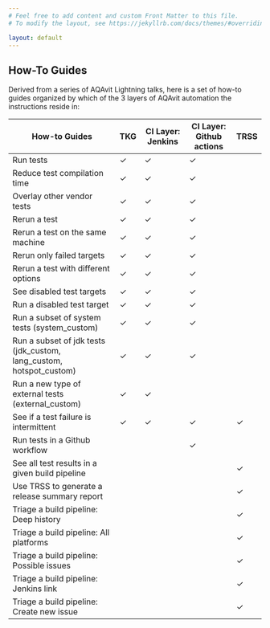 ```yaml
---
# Feel free to add content and custom Front Matter to this file.
# To modify the layout, see https://jekyllrb.com/docs/themes/#overriding-theme-defaults

layout: default
---
```


## How-To Guides

Derived from a series of AQAvit Lightning talks, here is a set of how-to guides organized by which of the 3 layers of AQAvit automation the instructions reside in:

| How-to Guides | TKG | CI Layer: Jenkins | CI Layer: Github actions | TRSS |
| --- | --- | --- | --- | --- |
| Run tests |  ✓   |  ✓   |  ✓   |     |
| Reduce test compilation time |  ✓   |  ✓   |  ✓   |     |
| Overlay other vendor tests |   ✓  |  ✓   |  ✓   |     |
| Rerun a test |  ✓   |   ✓  |  ✓   |     |
| Rerun a test on the same machine |  ✓   |  ✓   |  ✓   |     |
| Rerun only failed targets |  ✓   |  ✓   |  ✓   |     |
| Rerun a test with different options |  ✓   |  ✓   |  ✓   |     |
| See disabled test targets |   ✓  |  ✓   |  ✓   |     |
| Run a disabled test target |   ✓  |  ✓   |  ✓   |     |
| Run a subset of system tests (system_custom) |   ✓  |  ✓   |   ✓  |     |
| Run a subset of jdk tests (jdk_custom, lang_custom, hotspot_custom) |  ✓   |   ✓  |  ✓   |     |
| Run a new type of external tests (external_custom)| ✓    |  ✓   |     |     |
| See if a test failure is intermittent | ✓  |  ✓   |  ✓   |  ✓   |
| Run tests in a Github workflow |     |     |   ✓  |     |
| See all test results in a given build pipeline |     |     |     |  ✓   |
| Use TRSS to generate a release summary report |     |     |     |  ✓   |
| Triage a build pipeline: Deep history |     |     |     |  ✓   |
| Triage a build pipeline: All platforms |     |     |     |   ✓  |
| Triage a build pipeline: Possible issues |     |     |     |  ✓   |
| Triage a build pipeline: Jenkins link |     |     |     |  ✓   |
| Triage a build pipeline: Create new issue |     |     |     |  ✓   |


